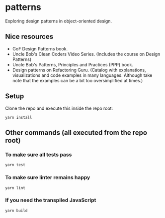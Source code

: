 # patterns

Exploring design patterns in object-oriented design.

## Nice resources
- GoF Design Patterns book.
- Uncle Bob's Clean Coders Video Series. (Includes the course on Design Patterns)
- Uncle Bob's Patterns, Principles and Practices (PPP) book.
- Design patterns on Refactoring Guru. (Catalog with explanations, visualizations and code examples in many languages. Although take note that the examples can be a bit too oversimplified at times.)

## Setup

Clone the repo and execute this inside the repo root:
```
yarn install
```

## Other commands (all executed from the repo root)

### To make sure all tests pass
```
yarn test
```

### To make sure linter remains happy
```
yarn lint
```

### If you need the transpiled JavaScript 
```
yarn build
```